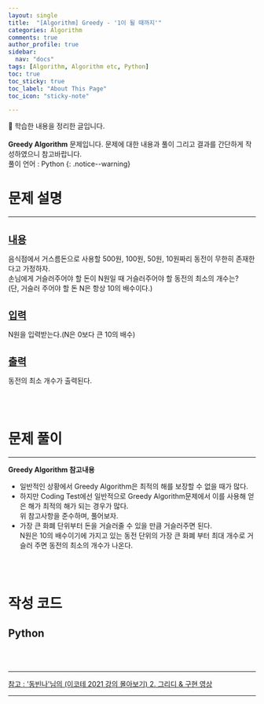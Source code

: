 ```yaml
---
layout: single
title:  "[Algorithm] Greedy - '1이 될 때까지'" 
categories: Algorithm
comments: true
author_profile: true
sidebar:
  nav: "docs"
tags: [Algorithm, Algorithm etc, Python]
toc: true
toc_sticky: true
toc_label: "About This Page"
toc_icon: "sticky-note"

---
```


📣 학습한 내용을 정리한 글입니다. <br>
<br>
**Greedy Algorithm** 문제입니다. 문제에 대한 내용과 풀이 그리고 결과를 간단하게 작성하였으니 참고바랍니다.  
풀이 언어 : Python
{: .notice--warning}

# 문제 설명

---

<br>
<b><u><span style="font-size:20px">내용</span></u></b>

음식점에서 거스름돈으로 사용할 500원, 100원, 50원, 10원짜리 동전이 무한히 존재한다고 가정하자.  
손님에게 거슬러주어야 할 돈이 N원일 때 거슬러주어야 할 동전의 최소의 개수는?  
(단, 거슬러 주어야 할 돈 N은 항상 10의 배수이다.)

<br>
<b><u><span style="font-size:20px">입력</span></u></b>

N원을 입력받는다.(N은 0보다 큰 10의 배수)

<br>
<b><u><span style="font-size:20px">출력</span></u></b>

동전의 최소 개수가 출력된다.

<br>
<br>

# 문제 풀이

---

**Greedy Algorithm 참고내용**
- 일반적인 상황에서 Greedy Algorithm은 최적의 해를 보장할 수 없을 때가 많다.<br>
- 하지만 Coding Test에선 일반적으로 Greedy Algorithm문제에서 이를 사용해 얻은 해가 최적의 해가 되는 경우가 많다.<br>
위 참고사항을 준수하며, 풀어보자.<br>
- 가장 큰 화폐 단위부터 돈을 거슬러줄 수 있을 만큼 거슬러주면 된다.  
N원은 10의 배수이기에 가지고 있는 동전 단위의 가장 큰 화폐 부터 최대 개수로 거슬러 주면 동전의 최소의 개수가 나온다.

<br>
<br>

# 작성 코드

## Python

<script src="https://gist.github.com/easyoung-lee/642b60a219f9a0dce568280fc7c5a385.js"></script>

<br>
<br>

---
[참고 : '동빈나'님의 (이코테 2021 강의 몰아보기) 2. 그리디 & 구현 영상](https://www.youtube.com/watch?v=2zjoKjt97vQ&list=PLRx0vPvlEmdAghTr5mXQxGpHjWqSz0dgC&index=2)

---
